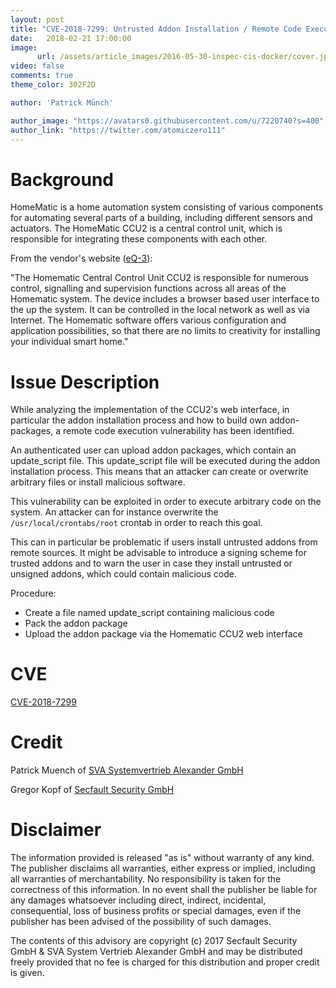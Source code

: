 ```yaml
---
layout: post
title: "CVE-2018-7299: Untrusted Addon Installation / Remote Code Execution in HomeMatic CCU2"
date:   2018-02-21 17:00:00
image:
      url: /assets/article_images/2016-05-30-inspec-cis-docker/cover.jpeg
video: false
comments: true
theme_color: 302F2D

author: 'Patrick Münch'

author_image: "https://avatars0.githubusercontent.com/u/7220740?s=400"
author_link: "https://twitter.com/atomiczero111"
---
```


# Background

HomeMatic is a home automation system consisting of various components for automating several parts of a building, including different sensors and actuators. The HomeMatic CCU2 is a central control unit, which is responsible for integrating these components with each other.

From the vendor's website ([eQ-3](http://www.eq-3.de/produkte/homematic/zentralen-und-gateways.html)):

"The Homematic Central Control Unit CCU2 is responsible for numerous control, signalling and supervision functions across all areas of the Homematic system. The device includes a browser based user interface to the up the system. It can be controlled in the local network as well as via Internet. The Homematic software offers various configuration and application possibilities, so that there are no limits to creativity for installing your individual smart home."


# Issue Description

While analyzing the implementation of the CCU2's web interface, in particular the addon installation process and how to build own addon-packages, a remote code execution vulnerability has been identified.

An authenticated user can upload addon packages, which contain an update_script file. This update_script file will be executed during the addon installation process. This means that an attacker can create or overwrite arbitrary files or install malicious software.

This vulnerability can be exploited in order to execute arbitrary code on the system. An attacker can for instance overwrite the `/usr/local/crontabs/root` crontab in order to reach this goal.

This can in particular be problematic if users install untrusted addons from remote sources. It might be advisable to introduce a signing scheme for trusted addons and to warn the user in case they install untrusted or unsigned addons, which could contain malicious code.

Procedure:

- Create a file named update_script containing malicious code
- Pack the addon package
- Upload the addon package via the Homematic CCU2 web interface

# CVE

[CVE-2018-7299](https://cve.mitre.org/cgi-bin/cvename.cgi?name=CVE-2018-7299)

# Credit

Patrick Muench of [SVA Systemvertrieb Alexander GmbH](https://www.sva.de)

Gregor Kopf of [Secfault Security GmbH](https://secfault-security.com)

# Disclaimer

The information provided is released "as is" without warranty of any kind. The publisher disclaims all warranties, either express or implied, including all warranties of merchantability. No responsibility is taken for the correctness of this information. In no event shall the publisher be liable for any damages whatsoever including direct, indirect, incidental, consequential, loss of business profits or special damages, even if the publisher has been advised of the possibility of such damages.

The contents of this advisory are copyright (c) 2017 Secfault Security GmbH & SVA System Vertrieb Alexander GmbH and may be distributed freely provided that no fee is charged for this distribution and proper credit is given.
